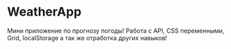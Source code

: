 # WeatherApp
Мини приложение по прогнозу погоды!
Работа с API, CSS переменными, Grid, localStorage а так же отработка других навыков!


